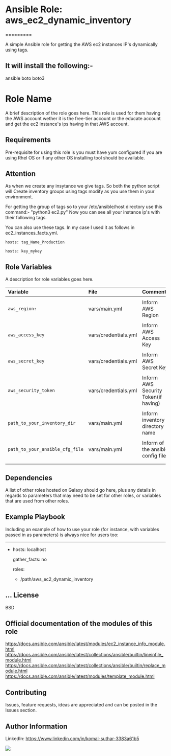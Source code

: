 # Ansible Role: aws_ec2_dynamic_inventory
=========

A simple Ansible role for getting the AWS ec2 instances IP's dynamically using tags.


It will install the following:-
------------
  
  ansible
  boto
  boto3
  
Role Name
=========

A brief description of the role goes here.
This role is used for them having the AWS account wether it is the free-tier account or the educate account and get the ec2 instance's ips having in that AWS account.

Requirements
------------

Pre-requisite for using this role is you must have yum configured if you are using Rhel OS or if any other OS installing tool should be available.

Attention
---------

As when we create any insytance we give tags. So both the python script will Create inventory groups using tags modify as you use them in your environment.

For getting the group of tags so to your /etc/ansible/host directory use this command:- "python3 ec2.py" 
Now you can see all your instance ip's with their following tags.

You can also use these tags.
In my case I used it as follows in ec2_instances_facts.yml.

    hosts: tag_Name_Production
     
    hosts: key_mykey
     
Role Variables
--------------

A description for role variables goes here.

| Variable                                     | File                          | Comments                                     
| :---                                         | :---                          | :---       
|                                              |                               |
| `aws_region:`                                | vars/main.yml                 | Inform AWS Region
|                                              |                               |
| `aws_access_key`                             | vars/credentials.yml          | Inform AWS Access Key
|                                              |                               |
| `aws_secret_key`                             | vars/credentials.yml          | Inform AWS Secret Key
|                                              |                               |
| `aws_security_token`                         | vars/credentials.yml          | Inform AWS Security Token(if having)
|                                              |                               |
| `path_to_your_inventory_dir`                 | vars/main.yml                 | Inform inventory directory name
|                                              |                               |
| `path_to_your_ansible_cfg_file`              | vars/main.yml                 | Inform of the ansible config file
|                                              |                               |
|                                              |                               |
Dependencies
------------

A list of other roles hosted on Galaxy should go here, plus any details in regards to parameters that may need to be set for other roles, or variables that are used from other roles.

Example Playbook
----------------

Including an example of how to use your role (for instance, with variables passed in as parameters) is always nice for users too:

---
- hosts: localhost
  
  gather_facts: no

  roles:

    - /path/aws_ec2_dynamic_inventory

...
License
-------

BSD

Official documentation of the modules of this role
--------------------------------------------------

https://docs.ansible.com/ansible/latest/modules/ec2_instance_info_module.html
https://docs.ansible.com/ansible/latest/collections/ansible/builtin/lineinfile_module.html
https://docs.ansible.com/ansible/latest/collections/ansible/builtin/replace_module.html
https://docs.ansible.com/ansible/latest/modules/template_module.html


## Contributing

Issues, feature requests, ideas are appreciated and can be posted in the Issues section.


Author Information
------------------
LinkedIn: https://www.linkedin.com/in/komal-suthar-3383a61b5

![](https://visitor-badge.glitch.me/badge?page_id=24-komal.aws_ec2_dynamic_inventory)


